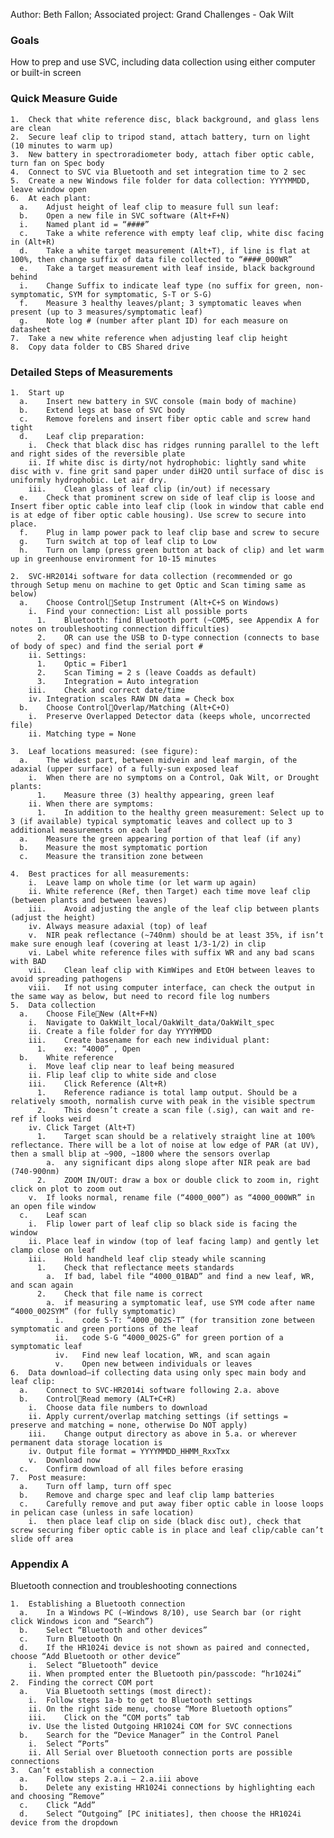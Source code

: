 Author: Beth Fallon; Associated project: Grand Challenges - Oak Wilt

### Goals

How to prep and use SVC, including data collection using either computer
or built-in screen

### Quick Measure Guide

    1.  Check that white reference disc, black background, and glass lens are clean
    2.  Secure leaf clip to tripod stand, attach battery, turn on light (10 minutes to warm up)
    3.  New battery in spectroradiometer body, attach fiber optic cable, turn fan on Spec body
    4.  Connect to SVC via Bluetooth and set integration time to 2 sec
    5.  Create a new Windows file folder for data collection: YYYYMMDD, leave window open
    6.  At each plant: 
      a.    Adjust height of leaf clip to measure full sun leaf:
      b.    Open a new file in SVC software (Alt+F+N)
      i.    Named plant id = “####”
      c.    Take a white reference with empty leaf clip, white disc facing in (Alt+R)
      d.    Take a white target measurement (Alt+T), if line is flat at 100%, then change suffix of data file collected to “####_000WR”
      e.    Take a target measurement with leaf inside, black background behind
      i.    Change Suffix to indicate leaf type (no suffix for green, non-symptomatic, SYM for symptomatic, S-T or S-G)
      f.    Measure 3 healthy leaves/plant; 3 symptomatic leaves when present (up to 3 measures/symptomatic leaf)
      g.    Note log # (number after plant ID) for each measure on datasheet
    7.  Take a new white reference when adjusting leaf clip height
    8.  Copy data folder to CBS Shared drive

### Detailed Steps of Measurements

    1.  Start up
      a.    Insert new battery in SVC console (main body of machine)
      b.    Extend legs at base of SVC body
      c.    Remove forelens and insert fiber optic cable and screw hand tight
      d.    Leaf clip preparation:
        i.  Check that black disc has ridges running parallel to the left and right sides of the reversible plate
        ii. If white disc is dirty/not hydrophobic: lightly sand white disc with v. fine grit sand paper under diH2O until surface of disc is uniformly hydrophobic. Let air dry.
        iii.    Clean glass of leaf clip (in/out) if necessary
      e.    Check that prominent screw on side of leaf clip is loose and Insert fiber optic cable into leaf clip (look in window that cable end is at edge of fiber optic cable housing). Use screw to secure into place.
      f.    Plug in lamp power pack to leaf clip base and screw to secure
      g.    Turn switch at top of leaf clip to Low
      h.    Turn on lamp (press green button at back of clip) and let warm up in greenhouse environment for 10-15 minutes

    2.  SVC-HR2014i software for data collection (recommended or go through Setup menu on machine to get Optic and Scan timing same as below)
      a.    Choose ControlSetup Instrument (Alt+C+S on Windows)
        i.  Find your connection: List all possible ports
          1.    Bluetooth: find Bluetooth port (~COM5, see Appendix A for notes on troubleshooting connection difficulties)
          2.    OR can use the USB to D-type connection (connects to base of body of spec) and find the serial port #
        ii. Settings:
          1.    Optic = Fiber1
          2.    Scan Timing = 2 s (leave Coadds as default)
          3.    Integration = Auto integration
        iii.    Check and correct date/time
        iv. Integration scales RAW DN data = Check box 
      b.    Choose ControlOverlap/Matching (Alt+C+O)
        i.  Preserve Overlapped Detector data (keeps whole, uncorrected file)
        ii. Matching type = None

    3.  Leaf locations measured: (see figure):
      a.    The widest part, between midvein and leaf margin, of the adaxial (upper surface) of a fully-sun exposed leaf
        i.  When there are no symptoms on a Control, Oak Wilt, or Drought plants:
          1.    Measure three (3) healthy appearing, green leaf
        ii. When there are symptoms:
          1.    In addition to the healthy green measurement: Select up to 3 (if available) typical symptomatic leaves and collect up to 3 additional measurements on each leaf
      a.    Measure the green appearing portion of that leaf (if any)
      b.    Measure the most symptomatic portion
      c.    Measure the transition zone between

    4.  Best practices for all measurements:
        i.  Leave lamp on whole time (or let warm up again)
        ii. White reference (Ref, then Target) each time move leaf clip (between plants and between leaves)
        iii.    Avoid adjusting the angle of the leaf clip between plants (adjust the height)
        iv. Always measure adaxial (top) of leaf
        v.  NIR peak reflectance (~740nm) should be at least 35%, if isn’t make sure enough leaf (covering at least 1/3-1/2) in clip
        vi. Label white reference files with suffix WR and any bad scans with BAD
        vii.    Clean leaf clip with KimWipes and EtOH between leaves to avoid spreading pathogens
        viii.   If not using computer interface, can check the output in the same way as below, but need to record file log numbers
    5.  Data collection
      a.    Choose FileNew (Alt+F+N)
        i.  Navigate to OakWilt_local/OakWilt_data/OakWilt_spec
        ii. Create a file folder for day YYYYMMDD
        iii.    Create basename for each new individual plant:
          1.    ex: “4000” , Open
      b.    White reference 
        i.  Move leaf clip near to leaf being measured
        ii. Flip leaf clip to white side and close
        iii.    Click Reference (Alt+R)
          1.    Reference radiance is total lamp output. Should be a relatively smooth, normalish curve with peak in the visible spectrum
          2.    This doesn’t create a scan file (.sig), can wait and re-ref if looks weird
        iv. Click Target (Alt+T)
          1.    Target scan should be a relatively straight line at 100% reflectance. There will be a lot of noise at low edge of PAR (at UV), then a small blip at ~900, ~1800 where the sensors overlap
            a.  any significant dips along slope after NIR peak are bad (740-900nm)
          2.    ZOOM IN/OUT: draw a box or double click to zoom in, right click on plot to zoom out
        v.  If looks normal, rename file (“4000_000”) as “4000_000WR” in an open file window
      c.    Leaf scan
        i.  Flip lower part of leaf clip so black side is facing the window
        ii. Place leaf in window (top of leaf facing lamp) and gently let clamp close on leaf
        iii.    Hold handheld leaf clip steady while scanning
          1.    Check that reflectance meets standards
            a.  If bad, label file “4000_01BAD” and find a new leaf, WR, and scan again
          2.    Check that file name is correct
            a.  if measuring a symptomatic leaf, use SYM code after name “4000_002SYM” (for fully symptomatic)
              i.    code S-T: “4000_002S-T” (for transition zone between symptomatic and green portions of the leaf
              ii.   code S-G “4000_002S-G” for green portion of a symptomatic leaf
              iv.   Find new leaf location, WR, and scan again
              v.    Open new between individuals or leaves
    6.  Data download—if collecting data using only spec main body and leaf clip:
      a.    Connect to SVC-HR2014i software following 2.a. above
      b.    ControlRead memory (ALT+C+R)
        i.  Choose data file numbers to download
        ii. Apply current/overlap matching settings (if settings = preserve and matching = none, otherwise Do NOT apply)
        iii.    Change output directory as above in 5.a. or wherever permanent data storage location is
        iv. Output file format = YYYYMMDD_HHMM_RxxTxx
        v.  Download now
      c.    Confirm download of all files before erasing
    7.  Post measure:
      a.    Turn off lamp, turn off spec
      b.    Remove and charge spec and leaf clip lamp batteries
      c.    Carefully remove and put away fiber optic cable in loose loops in pelican case (unless in safe location)
        i.  then place leaf clip on side (black disc out), check that screw securing fiber optic cable is in place and leaf clip/cable can’t slide off area

### Appendix A

Bluetooth connection and troubleshooting connections

    1.  Establishing a Bluetooth connection
      a.    In a Windows PC (~Windows 8/10), use Search bar (or right click Windows icon and “Search”)
      b.    Select “Bluetooth and other devices”
      c.    Turn Bluetooth On
      d.    If the HR1024i device is not shown as paired and connected, choose “Add Bluetooth or other device”
        i.  Select “Bluetooth” device
        ii. When prompted enter the Bluetooth pin/passcode: “hr1024i”
    2.  Finding the correct COM port
      a.    Via Bluetooth settings (most direct):
        i.  Follow steps 1a-b to get to Bluetooth settings
        ii. On the right side menu, choose “More Bluetooth options”
        iii.    Click on the “COM ports” tab
        iv. Use the listed Outgoing HR1024i COM for SVC connections
      b.    Search for the “Device Manager” in the Control Panel
        i.  Select “Ports”
        ii. All Serial over Bluetooth connection ports are possible connections
    3.  Can’t establish a connection
      a.    Follow steps 2.a.i – 2.a.iii above
      b.    Delete any existing HR1024i connections by highlighting each and choosing “Remove”
      c.    Click “Add”
      d.    Select “Outgoing” [PC initiates], then choose the HR1024i device from the dropdown
